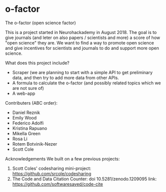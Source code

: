 # o-factor

The o-factor (open science factor)

This is a project started in Neurohackademy in August 2018.
The goal is to give journals (and leter on also papers / scientists and more) a score of how "open science" they are.
We want to find a way to promote open science and give incentives for scientists and journals to do and support more open science.

What does this project include?
* Scraper (we are planning to start with a simple API to get preliminary data, and then try to add more data from other APIs.
* A formula to calculate the o-factor (and possibly related topics which we are not sure of)
* A web-app


Contributers (ABC order):
* Daniel Reznik
* Emily Wood
* Federico Adolfi
* Kristina Rapuano
* Mikella Green
* Rosa Li
* Rotem Botvinik-Nezer
* Scott Cole


Acknowledgements
We built on a few previous projects:
1. Scott Coles' codesharing mini-project: https://github.com/srcole/codesharing
2. The Code and Data Citation Counter: doi 10.5281/zenodo.1209095 link: https://github.com/softwaresaved/code-cite
